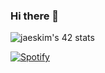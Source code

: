 ### Hi there 👋

<!--
**m0hs1ne/m0hs1ne** is a ✨ _special_ ✨ repository because its `README.md` (this file) appears on your GitHub profile.

Here are some ideas to get you started:

- 🔭 I’m currently working on ...
- 🌱 I’m currently learning ...
- 👯 I’m looking to collaborate on ...
- 🤔 I’m looking for help with ...
- 💬 Ask me about ...
- 📫 How to reach me: ...
- 😄 Pronouns: ...
- ⚡ Fun fact: ...
-->
![jaeskim's 42 stats](https://badge42.herokuapp.com/api/stats/mel-hada?)

[![Spotify](spotify-m0hs1ne.vercel.app/api/spotify)](https://open.spotify.com/user/31wgxkahtwpfmyhcl2moui5azrbm)
